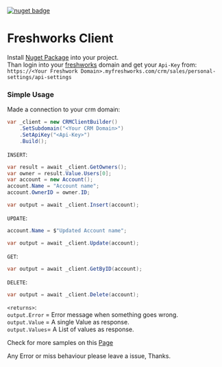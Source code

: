 [![nuget badge](https://img.shields.io/nuget/v/Bitfox.Freshworks.svg)](https://www.nuget.org/packages/Bitfox.Freshworks/)

# Freshworks Client  
Install [Nuget Package](https://www.nuget.org/packages/Bitfox.Freshworks/) into your project.  
Than login into your [freshworks](https://www.freshworks.com/crm/login/) domain and get your `Api-Key` from:   
`https://<Your Freshwork Domain>.myfreshworks.com/crm/sales/personal-settings/api-settings`

### Simple Usage
Made a connection to your crm domain:
```csharp
var _client = new CRMClientBuilder()
    .SetSubdomain("<Your CRM Domain>")
    .SetApiKey("<Api-Key>")
    .Build();
```

`INSERT`:
```csharp
var result = await _client.GetOwners();
var owner = result.Value.Users[0];
var account = new Account();
account.Name = "Account name";
account.OwnerID = owner.ID;

var output = await _client.Insert(account);
```

`UPDATE`:
```csharp
account.Name = $"Updated Account name";

var output = await _client.Update(account);
```

`GET`:
```csharp
var output = await _client.GetByID(account);
```

`DELETE`:
```csharp
var output = await _client.Delete(account);
```

`<returns>`:  
`output.Error` = Error message when something goes wrong.  
`output.Value` = A single Value as response.  
`output.Values`= A List of values as response.  

Check for more samples on this [Page](./Samples.md)

Any Error or miss behaviour please leave a issue, Thanks.



